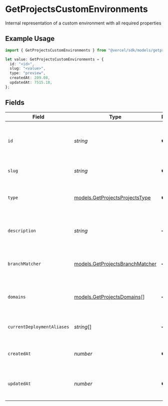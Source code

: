 # GetProjectsCustomEnvironments

Internal representation of a custom environment with all required properties

## Example Usage

```typescript
import { GetProjectsCustomEnvironments } from "@vercel/sdk/models/getprojectsop.js";

let value: GetProjectsCustomEnvironments = {
  id: "<id>",
  slug: "<value>",
  type: "preview",
  createdAt: 209.08,
  updatedAt: 7515.18,
};
```

## Fields

| Field                                                                    | Type                                                                     | Required                                                                 | Description                                                              |
| ------------------------------------------------------------------------ | ------------------------------------------------------------------------ | ------------------------------------------------------------------------ | ------------------------------------------------------------------------ |
| `id`                                                                     | *string*                                                                 | :heavy_check_mark:                                                       | Unique identifier for the custom environment (format: env_*)             |
| `slug`                                                                   | *string*                                                                 | :heavy_check_mark:                                                       | URL-friendly name of the environment                                     |
| `type`                                                                   | [models.GetProjectsProjectsType](../models/getprojectsprojectstype.md)   | :heavy_check_mark:                                                       | The type of environment (production, preview, or development)            |
| `description`                                                            | *string*                                                                 | :heavy_minus_sign:                                                       | Optional description of the environment's purpose                        |
| `branchMatcher`                                                          | [models.GetProjectsBranchMatcher](../models/getprojectsbranchmatcher.md) | :heavy_minus_sign:                                                       | Configuration for matching git branches to this environment              |
| `domains`                                                                | [models.GetProjectsDomains](../models/getprojectsdomains.md)[]           | :heavy_minus_sign:                                                       | List of domains associated with this environment                         |
| `currentDeploymentAliases`                                               | *string*[]                                                               | :heavy_minus_sign:                                                       | List of aliases for the current deployment                               |
| `createdAt`                                                              | *number*                                                                 | :heavy_check_mark:                                                       | Timestamp when the environment was created                               |
| `updatedAt`                                                              | *number*                                                                 | :heavy_check_mark:                                                       | Timestamp when the environment was last updated                          |